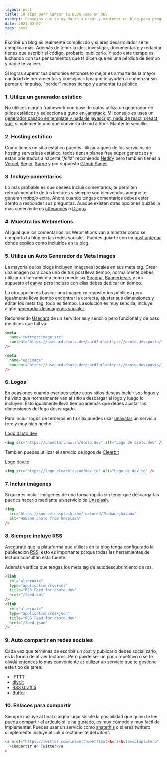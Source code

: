 ```yaml
---
layout: post
title: 10 Tips para lanzar tu BLOG como un DEV
excerpt: Consejos que te ayudarán a crear y mantener un blog para programadores
date: 2021-02-07
tags: post
---
```


Escribir un blog es realmente complicado y si eres desarrollador se te complica más. Además de tener la idea, investigar, documentarte y redactar tienes que escribir el código, probarlo, publicarlo. Y todo este tiempo es luchando con tus pensamientos que te dicen que es una pérdida de tiempo y nadie te va leer.

Si logras superar tus demonios entonces lo mejor es armarte de la mayor cantidad de herramientas y consejos o tips que te ayuden a comenzar sin perder el impulso, "perder" menos tiempo y aumentar tu público.

### 1. Utiliza un generador estático

No utilices ningún framework con base de datos utiliza un generador de sitios estáticos y selecciona alguno en [Jamstack](https://jamstack.org). Mi consejo es uses un [generador basado en template y nada de javascript, nada de react, preact, vue](/posts/y-ahora-en-que-desarrollo-mi-blog/), simplemente uno que convierta de md a html. Mantente sencillo.

### 2. Hosting estático

Como tienes un sitio estático puedes utilizar alguno de los servicios de hosting serverless estático, todos tienen planes free super generosos y están orientados a hacerte _"feliz"_ recomiendo [Netlify](https://netlify.com) pero también tienes a [Vercel](https://vercel.com), [Begin](https://begin.com), [Surge](https://surge.sh) y por supuesto [Github Pages](https://pages.github.com/)

### 3. Incluye comentarios

Lo más probable es que desees incluir comentarios; te permiten retroalimentarte de tus lectores y siempre son bienvendos aunque te generan _trabajo_ extra. Ahora cuando tengas comentarios debes estar atento a responder sus preguntas. Aunque existen otras opciones quizás la más coneniente es [utterances](https://utteranc.es/) o [Disqus](https://disqus.com/)

### 4. Muestra los Webmetions

Al igual que los comentarios los Webmetions van a mostrar como se comporta tu blog en las redes sociales. Puedes guiarte con un [post anterior](/posts/incluyendo-las-webmetions-en-el-blog/) donde explico como incluirlos en tu blog.

### 5. Utiliza un Auto Generador de Meta Images

La mayoría de los blogs incluyen imágenes locales en sus meta tag. Crear una imagen para cada uno de tus post lleva tiempo, normalmente debes utilizar un herramienta como puede ser [Snappa](https://snappa.com/), [Bannerbears](https://www.bannerbear.com/) y por supuesto el [canva](https://www.canva.com/) pero incluso con ellas debes dedicar un tiempo.

La otra opción es buscar una imagen en repositorios públicos pero igualmente lleva tiempo encontrar la correcta, ajustar sus dimensiones y editar los meta tag, todo es tiempo. La solución es muy sencilla, incluye algún [generador de imágenes sociales](/posts/4-generadores-de-imagenes-sociales/).

Recomiendo [Usecard](https://usecard.dsoto.dev) de un servidor muy sencillo pero funcional y de paso me dices que tall va.

```html
<meta
  name="twitter:image:src"
  content="https://usecard.dsoto.dev/card?url=https://dsoto.dev/posts/10-tips-para-lanzar-tu-blog-como-un-dev/&theme=yingyang"
/>

<meta
  name="og:image"
  content="https://usecard.dsoto.dev/card?url=https://dsoto.dev/posts/10-tips-para-lanzar-tu-blog-como-un-dev/&theme=yingyang"
/>
```

### 6. Logos

En ocasiones cuando escribes sobre otros sitios deseas incluir sus logos y he visto que normalmente van al sitio a descargar el logo y luego lo incluyen. Esto igualmente lleva tiempo además que debes ajustar las dimensiones del logo descargado.

Para incluir logos de terceros en tu sitio puedes usar [unavatar](https://unavatar.now.sh) un servicio free y muy bien hecho.

<a href="https://unavatar.now.sh/dsoto.dev" target="_blank" class="font-bold">Logo dsoto.dev</a>

```html
<img src="https://unavatar.now.sh/dsoto.dev" alt="Logo de dsoto.dev" />
```

También puedes utilizar el servicio de logos de [Clearbit](https://clearbit.com/docs#logo-api)

<a href="https://logo.clearbit.com/dev.to" target="_blank" class="font-bold">Logo dev.to</a>

```html
<img src="https://logo.clearbit.com/dev.to" alt="Logo de dev.to" />
```

### 7. Incluir imágenes

Si quieres incluir imágenes de una forma rápida sin tener que descargarlas puedes hacerlo mediante un servicio de [Unsplash](https://unsplash.com/).

```html
<img
  src="https://source.unsplash.com/featured/?habana,havana"
  alt="Habana photo from Unsplash"
/>
```

### 8. Siempre incluye RSS

Asegúrate que la plataforma que utilices en tu blog tenga configurado la publicación [RSS](https://dsoto.dev/feed.xml), esto es importante porque todas las herramientas de lectura consultan esta fuente.

Además verifica que tengas los meta tag de autodescubrimiento de rss.

```html
<link
  rel="alternate"
  type="application/rss+xml"
  title="RSS Feed for dsoto.dev"
  href="/feed.xml"
/>
<link
  rel="alternate"
  type="application/rss+json"
  title="RSS Feed for dsoto.dev"
  href="/feed.json"
/>
```

### 9. Auto compartir en redes sociales

Cada vez que terminas de escribir un post y publicarlo debes socializarlo, es la forma de atraer lectores. Pero puede ser un poco repetitivo o se te olvidá entonces lo más conveniente es utilizar un servicio que te gestione este tipo de tarea:

- [IFTTT](https://ifttt.com/applets/EsftGLhR-rss-to-twitter?term=twitter)
- [dlvr.it](https://dlvrit.com/)
- [RSS Graffiti](http://www.rssgraffiti.com/)
- [Buffer](https://buffer.com/)

### 10. Enlaces para compartir

Siempre incluye al final o algún lugar visible la posibilidad que quien te lee pueda compartir el artículo si le ha gustado, es muy cómodo y muy facil de implementar. Puedes usar un servicio como [shatethis](https://sharethis.com) o si eres twittero simplemente incluye el link directamente del _intent_.

```html
<a href="https://twitter.com/intent/tweet?text=&url=&via=sotoplatero"
  >Compartir en Twitter</a
>
```
